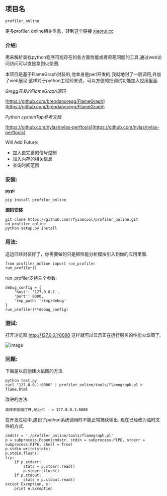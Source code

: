 ## 项目名

`profiler_online`  

更多profiler_online相关信息，转到这个链接 [xiaorui.cc](http://xiaorui.cc/2015/10/22/%E5%BC%80%E6%BA%90%E9%A1%B9%E7%9B%AE%E4%B9%8B%E8%B0%83%E8%AF%95python%E5%BA%94%E7%94%A8%E7%94%9F%E6%88%90%E6%80%A7%E8%83%BDcpu%E7%81%AB%E7%84%B0%E5%9B%BE/)

### 介绍:
用来解析查找python程序可能存在的各方面性能或者奇葩问题的工具,通过web访问访问可以直接拿到火焰图.

本项目是基于FlameGraph封装的,他本身是perl开发的,我就地封了一层调用,外加了web展现.这样对于python工程师来说，可以方便的把调试功能加入应用里面.

*Gregg开发的FlameGraph源码*

[https://github.com/brendangregg/FlameGraph](https://github.com/brendangregg/FlameGraph)

*Python systemTap参考文档*

[https://github.com/nylas/nylas-perftools](https://github.com/nylas/nylas-perftools)

Will Add Future:

* 加入更完善的信号控制
* 加入内存的相关信息
* 查询时间范围

### 安装:

**pypi**

```
pip install profiler_online
```

**源码安装**

```
git clone https://github.com/rfyiamcool/profiler_online.git
cd profiler_online
python setup.py install
```

### 用法:

这边已经封装好了，你需要做的只是把性能分析模块引入到你的应用里面.

```
from profiler_online import run_profiler
run_profiler()
```

run_profiler支持三个参数:
```
debug_config = {
    'host': '127.0.0.1',
    'port': 8080,
    'tmp_path: '/tmp/debug'
}
run_profiler(**debug_config)
```

### 测试:

打开浏览器 http://127.0.0.1:8080  这样就可以显示正在运行服务的性能火焰图了.

![image](https://github.com/rfyiamcool/profiler_online/raw/master/img/demo.png)

### 问题:

下面是以前创建火焰图的方法.

```
python test.py
curl "127.0.0.1:8080" | profiler_online/tools/flamegraph.pl > flame.html
```

改进的方法:
```
直接浏览器打开,地址栏 --> 127.0.0.1:8080
```

在开发过程中,遇到了python系统调用时不能正常捕获输出. 现在已经改为临时文件的方式.
```
cmdstr = './profiler_online/tools/flamegraph.pl'
p = subprocess.Popen(cmdstr, stdin = subprocess.PIPE, stderr = subprocess.PIPE, shell = True)
p.stdin.write(stats)
p.stdin.flush()
try:
    if p.stderr:
        stats = p.stderr.read()
        p.stderr.flush()
    if p.stdout:
        stats = p.stdout.read()
except Exception, e:
    print e,Exception
```


